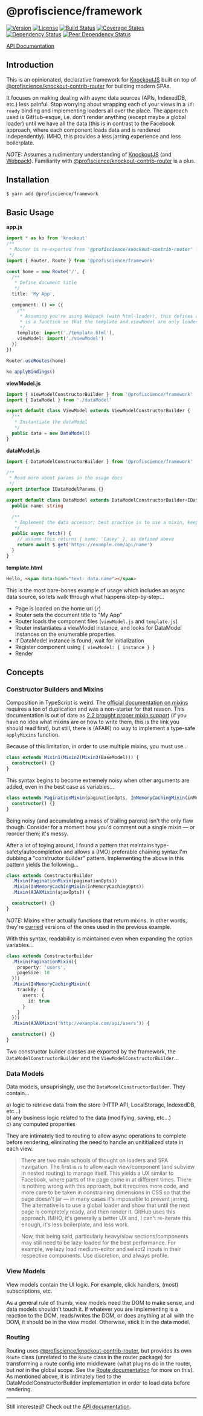 # @profiscience/framework

[![Version][npm-version-shield]][npm]
[![License][wtfpl-shield]][wtfpl]
[![Build Status][travis-ci-shield]][travis-ci]
[![Coverage States][codecov-shield]][codecov]
[![Dependency Status][david-dm-shield]][david-dm]
[![Peer Dependency Status][david-dm-peer-shield]][david-dm-peer]

[API Documentation](./docs)

## Introduction

This is an opinionated, declarative framework for [KnockoutJS][] built on top of [@profiscience/knockout-contrib-router][] for building modern SPAs.

It focuses on making dealing with async data sources (APIs, IndexedDB, etc.) less painful. Stop worrying about wrapping each of your views in a `if: ready` binding and implementing loaders all over the place. The approach used is GitHub-esque, i.e. don't render anything (except maybe a global loader) until we have all the data (this is in contrast to the Facebook approach, where each component loads data and is rendered independently). IMHO, this provides a less jarring experience and less boilerplate.

*NOTE:* Assumes a rudimentary understanding of [KnockoutJS][] (and [Webpack][]). Familiarity with [@profiscience/knockout-contrib-router][] is a plus.

## Installation

```bash
$ yarn add @profiscience/framework
```

## Basic Usage

__app.js__
```typescript
import * as ko from 'knockout'
/**
 * Router is re-exported from '@profiscience/knockout-contrib-router' for convenience/consistency
 */
import { Router, Route } from '@profiscience/framework'

const home = new Route('/', {
  /**
   * Define document title
   */
  title: 'My App',

  component: () => ({
    /**
     * Assuming you're using Webpack (with html-loader), this defines a split point. `component`
     * is a function so that the template and viewModel are only loaded on-demand when needed.
     */
    template: import('./template.html'),
    viewModel: import('./viewModel')
  })
})

Router.useRoutes(home)

ko.applyBindings()
```

__viewModel.js__
```typescript
import { ViewModelConstructorBuilder } from '@profiscience/framework'
import { DataModel } from './dataModel'

export default class ViewModel extends ViewModelConstructorBuilder {
  /**
   * Instantiate the dataModel
   */
  public data = new DataModel()
}
```

__dataModel.js__
```typescript
import { DataModelConstructorBuilder } from '@profiscience/framework'

/**
 * Read more about params in the usage docs
 */
export interface IDataModelParams {}

export default class DataModel extends DataModelConstructorBuilder<IDataModelParams> {
  public name: string

  /**
   * Implement the data accessor; best practice is to use a mixin, keep reading for more.
   */
  public async fetch() {
    // assume this returns { name: 'Casey' }, as defined above
    return await $.get('https://example.com/api/name')
  }
}
```

__template.html__
```html
Hello, <span data-bind="text: data.name"></span>
```

This is the most bare-bones example of usage which includes an async data source, so lets walk through what happens step-by-step...

- Page is loaded on the home url (`/`)
- Router sets the document title to "My App"
- Router loads the component files (`viewModel.js` and `template.js`)
- Router instantiates a viewModel instance, and looks for DataModel instances on the enumerable properties
- If DataModel instance is found, wait for initialization
- Register component using `{ viewModel: { instance } }`
- Render

## Concepts

### Constructor Builders and Mixins

Composition in TypeScript is weird. The [official documentation on mixins](https://www.typescriptlang.org/docs/handbook/mixins.html) requires a ton of duplication and was a non-starter for that reason. This documentation is out of date as [2.2 brought proper mixin support](https://blogs.msdn.microsoft.com/typescript/2017/02/22/announcing-typescript-2-2/) (if you have no idea what mixins are or how to write them, this is the link you should read first), but still, there is (AFAIK) no way to implement a type-safe `applyMixins` function.

Because of this limitation, in order to use multiple mixins, you must use...

```typescript
class extends Mixin1(Mixin2(Mixin3(BaseModel))) {
  constructor() {}
}
```

This syntax begins to become extremely noisy when other arguments are added, even in the best case as variables...

```typescript
class extends PaginationMixin(paginationOpts, InMemoryCachingMixin(inMemoryCachingOpts, AJAXMixin(ajaxOpts, BaseModel))) {
  constructor() {}
}
```

Being noisy (and accumulating a mass of trailing parens) isn't the only flaw though. Consider for a moment how you'd comment out a single mixin — or reorder them; it's messy.

After a lot of toying around, I found a pattern that maintains type-safety/autocompletion and allows a (IMO) preferable chaining syntax I'm dubbing a "constructor builder" pattern. Implementing the above in this pattern yields the following...

```typescript
class extends ConstructorBuilder
  .Mixin(PaginationMixin(paginationOpts))
  .Mixin(InMemoryCachingMixin(inMemoryCachingOpts))
  .Mixin(AJAXMixin(ajaxOpts)) {

  constructor() {}
}
```

*NOTE:* Mixins either actually functions that return mixins. In other words, they're [curried](https://wiki.haskell.org/Currying) versions of the ones used in the previous example.

With this syntax, readability is maintained even when expanding the option variables...

```typescript
class extends ConstructorBuilder
  .Mixin(PaginationMixin({
    property: 'users',
    pageSize: 10
  }))
  .Mixin(InMemoryCachingMixin({
    trackBy: {
      users: {
        id: true
      }
    }
  }))
  .Mixin(AJAXMixin('http://example.com/api/users')) {

  constructor() {}
}
```

Two constructor builder classes are exported by the framework, the `DataModelConstructorBuilder` and the `ViewModelConstructorBuilder`...

### Data Models

Data models, unsuprisingly, use the `DataModelConstructorBuilder`. They contain...

a) logic to retrieve data from the store (HTTP API, LocalStorage, IndexedDB, etc...)  
b) any business logic related to the data (modifying, saving, etc...)  
c) any computed properties  

They are intimately tied to routing to allow async operations to complete before rendering, eliminating the need to handle an unititialized state in each view.

> There are two main schools of thought on loaders and SPA navigation. The first is
> is to allow each view/component (and subview in nested routing) to manage itself. This yields
> a UX similar to Facebook, where parts of the page come in at different times. There is nothing
> wrong with this approach, but it requires more code, and more care to be taken in constraining
> dimensions in CSS so that the page doesn't jar — in many cases it's impossible to prevent jarring.
> The alternative is to use a global loader and show that until the next page is completely ready,
> and then render it. GitHub uses this approach. IMHO, it's generally a better UX and, I can't
> re-iterate this enough, it's less boilerplate, and less work.
>
> Now, that being said, particularly heavy/slow sections/components may still need to be lazy-loaded
> for the best performance. For example, we lazy load medium-editor and select2 inputs in their respective
> components. Use discretion, and always profile.

### View Models

View models contain the UI logic. For example, click handlers, (most) subscriptions, etc.

As a general rule of thumb, view models need the DOM to make sense, and data models shouldn't touch it. If
whatever you are implementing is a reaction to the DOM, reads/writes the DOM, or does anything at all with
the DOM, it should be in the view model. Otherwise, stick it in the data model.

### Routing

Routing uses [@profiscience/knockout-contrib-router](https://github.com/profiscience/knockout-contrib/tree/master/packages/router), but provides its own `Route` class (unrelated to the `Route` class in the router package) for transforming a route config into middleware (what plugins do in the router, but *not* in the global scope. See the [Route documentation](../src/route/) for more on this). As mentioned above, it is intimately tied to the DataModelConstructorBuilder implementation in order to load data before rendering. 

---

Still interested? Check out the [API documentation](./docs).

[KnockoutJS]: http://knockoutjs.com/
[@profiscience/knockout-contrib-router]: https://github.com/profiscience/knockout-contrib/tree/master/packages/router/
[Webpack]: https://webpack.js.org/

[travis-ci]: https://travis-ci.org/Profiscience/framework/
[travis-ci-shield]: https://img.shields.io/travis/Profiscience/framework/master.svg

[codecov]: https://codecov.io/gh/Profiscience/framework
[codecov-shield]: https://img.shields.io/codecov/c/github/Profiscience/framework.svg

[david-dm]: https://david-dm.org/Profiscience/framework
[david-dm-shield]: https://david-dm.org/Profiscience/framework/status.svg

[david-dm-peer]: https://david-dm.org/Profiscience/framework?type=peer
[david-dm-peer-shield]: https://david-dm.org/Profiscience/framework/peer-status.svg

[david-dm-dev]: https://david-dm.org/Profiscience/framework?type=dev
[david-dm-dev-shield]: https://david-dm.org/Profiscience/framework/dev-status.svg

[npm]: https://www.npmjs.com/package/@profiscience/framework
[npm-version-shield]: https://img.shields.io/npm/v/@profiscience/framework.svg

[npm-stats]: http://npm-stat.com/charts.html?package=@profiscience/framework&author=&from=&to=
[npm-stats-shield]: https://img.shields.io/npm/dt/@profiscience/framework.svg?maxAge=2592000

[wtfpl]: ./LICENSE.md
[wtfpl-shield]: https://img.shields.io/npm/l/@profiscience/framework.svg